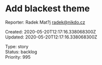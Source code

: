 # Add blackest theme

Reporter: Radek Mat?j <radek@nikdo.cz>  

Created: 2020-05-20T12:17:16.338068300Z  
Updated: 2020-05-20T12:17:16.338068300Z

Type: story  
Status: backlog  
Priority: 995
